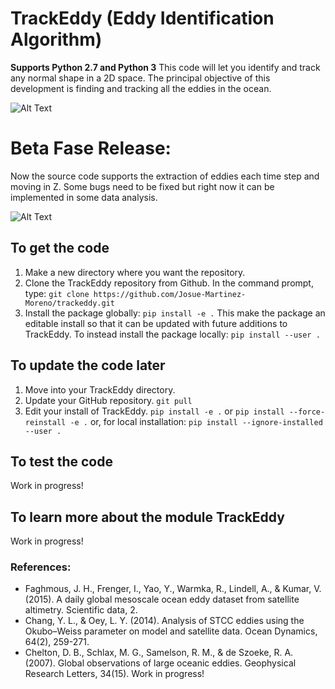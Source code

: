 # TrackEddy (Eddy Identification Algorithm)
**Supports Python 2.7 and Python 3**
This code will let you identify and track any normal shape in a 2D space. The principal objective of this development is finding and tracking all the eddies in the ocean. 

![Alt Text](https://github.com/Josue-Martinez-Moreno/trackeddy/blob/master/output/eddyn_13.gif "Eddy trajectory in the Souther Ocean")



# Beta Fase Release:
Now the source code supports the extraction of eddies each time step and moving in Z. Some bugs need to be fixed but right now it can be implemented in some data analysis.

![Alt Text](https://github.com/Josue-Martinez-Moreno/trackeddy/blob/master/output/eddy_removal.png "Extraction off eddies in the Southern Ocean [Data provided by Adele Morrison].")

## To get the code

1. Make a new directory where you want the repository.
1. Clone the TrackEddy repository from Github. In the command prompt, type:
`git clone https://github.com/Josue-Martinez-Moreno/trackeddy.git`
1. Install the package globally:
`pip install -e .`
This make the package an editable install so that it can be updated with future additions to TrackEddy. To instead install the package locally:
`pip install --user .`


## To update the code later

1. Move into your TrackEddy directory.
1. Update your GitHub repository.
`git pull`
1. Edit your install of TrackEddy.
`pip install -e .` 
or
`pip install --force-reinstall -e .`
or, for local installation: 
`pip install --ignore-installed --user .`


## To test the code

Work in progress!

## To learn more about the module TrackEddy

Work in progress!

### References:
* Faghmous, J. H., Frenger, I., Yao, Y., Warmka, R., Lindell, A., & Kumar, V. (2015). A daily global mesoscale ocean eddy dataset from satellite altimetry. Scientific data, 2.
* Chang, Y. L., & Oey, L. Y. (2014). Analysis of STCC eddies using the Okubo–Weiss parameter on model and satellite data. Ocean Dynamics, 64(2), 259-271.
* Chelton, D. B., Schlax, M. G., Samelson, R. M., & de Szoeke, R. A. (2007). Global observations of large oceanic eddies. Geophysical Research Letters, 34(15).
Work in progress!
